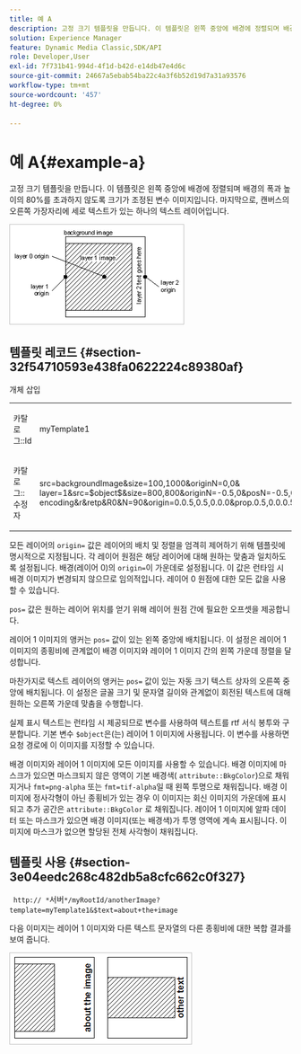 ```yaml
---
title: 예 A
description: 고정 크기 템플릿을 만듭니다. 이 템플릿은 왼쪽 중앙에 배경에 정렬되며 배경의 폭과 높이의 80%를 초과하지 않도록 크기가 조정된 변수 이미지입니다. 마지막으로, 캔버스의 오른쪽 가장자리에 세로 텍스트가 있는 하나의 텍스트 레이어입니다.
solution: Experience Manager
feature: Dynamic Media Classic,SDK/API
role: Developer,User
exl-id: 7f731b41-994d-4f1d-b42d-e14db47e4d6c
source-git-commit: 24667a5ebab54ba22c4a3f6b52d19d7a31a93576
workflow-type: tm+mt
source-wordcount: '457'
ht-degree: 0%

---
```


# 예 A{#example-a}

고정 크기 템플릿을 만듭니다. 이 템플릿은 왼쪽 중앙에 배경에 정렬되며 배경의 폭과 높이의 80%를 초과하지 않도록 크기가 조정된 변수 이미지입니다. 마지막으로, 캔버스의 오른쪽 가장자리에 세로 텍스트가 있는 하나의 텍스트 레이어입니다.

![예 이미지](assets/examplea.png)

## 템플릿 레코드 {#section-32f54710593e438fa0622224c89380af}

개체 삽입

<table id="simpletable_97ECA49445634F59B3F1D100412EFC70"> 
 <tr class="strow"> 
  <td class="stentry"> <p> <span class="codeph"> 카탈로그::Id  </span> </p> </td> 
  <td class="stentry"> <p> <span class="codeph"> myTemplate1  </span> </p> </td> 
 </tr> 
 <tr class="strow"> 
  <td class="stentry"> <p> <span class="codeph"> 카탈로그::수정자  </span> </p> </td> 
  <td class="stentry"> <p> <span class="codeph"> src=backgroundImage&amp;size=100,1000&amp;originN=0,0&amp; layer=1&amp;src=$object$&amp;size=800,800&amp;originN=-0.5,0&amp;posN=-0.5,0&amp;posN=-0.5,0&amp;px&amp;layer=2&amp;$text=layer+2+text+gots+go+here&amp;text=rtf...$text$...rtf-encoding&amp;r&amp;retp&amp;R0&amp;N=90&amp;origin=0.0.5,0.5,0.0.0&amp;prop.0.5,0.0.0.5,0.5,0&amp;pos.0.0.0.5,0&amp;pos  </span> </p> </td> 
 </tr> 
</table>

모든 레이어의 `origin=` 값은 레이어의 배치 및 정렬을 엄격히 제어하기 위해 템플릿에 명시적으로 지정됩니다. 각 레이어 원점은 해당 레이어에 대해 원하는 맞춤과 일치하도록 설정됩니다. 배경(레이어 0)의 `origin=`이 가운데로 설정됩니다. 이 값은 런타임 시 배경 이미지가 변경되지 않으므로 임의적입니다. 레이어 0 원점에 대한 모든 값을 사용할 수 있습니다.

`pos=` 값은 원하는 레이어 위치를 얻기 위해 레이어 원점 간에 필요한 오프셋을 제공합니다.

레이어 1 이미지의 앵커는 `pos=` 값이 있는 왼쪽 중앙에 배치됩니다. 이 설정은 레이어 1 이미지의 종횡비에 관계없이 배경 이미지와 레이어 1 이미지 간의 왼쪽 가운데 정렬을 달성합니다.

마찬가지로 텍스트 레이어의 앵커는 `pos=` 값이 있는 자동 크기 텍스트 상자의 오른쪽 중앙에 배치됩니다. 이 설정은 글꼴 크기 및 문자열 길이와 관계없이 회전된 텍스트에 대해 원하는 오른쪽 가운데 맞춤을 수행합니다.

실제 표시 텍스트는 런타임 시 제공되므로 변수를 사용하여 텍스트를 rtf 서식 봉투와 구분합니다. 기본 변수 `$object`은(는) 레이어 1 이미지에 사용됩니다. 이 변수를 사용하면 요청 경로에 이 이미지를 지정할 수 있습니다.

배경 이미지와 레이어 1 이미지에 모든 이미지를 사용할 수 있습니다. 배경 이미지에 마스크가 있으면 마스크되지 않은 영역이 기본 배경색( `attribute::BkgColor`)으로 채워지거나 `fmt=png-alpha` 또는 `fmt=tif-alpha`일 때 왼쪽 투명으로 채워집니다. 배경 이미지에 정사각형이 아닌 종횡비가 있는 경우 이 이미지는 회신 이미지의 가운데에 표시되고 추가 공간은 `attribute::BkgColor` 로 채워집니다. 레이어 1 이미지에 알파 데이터 또는 마스크가 있으면 배경 이미지(또는 배경색)가 투명 영역에 계속 표시됩니다. 이미지에 마스크가 없으면 할당된 전체 사각형이 채워집니다.

## 템플릿 사용 {#section-3e04eedc268c482db5a8cfc662c0f327}

` http:// *`서버`*/myRootId/anotherImage?template=myTemplate1&$text=about+the+image`

다음 이미지는 레이어 1 이미지와 다른 텍스트 문자열의 다른 종횡비에 대한 복합 결과를 보여 줍니다.

![복합 결과 이미지 예](assets/exampleausing.png)
